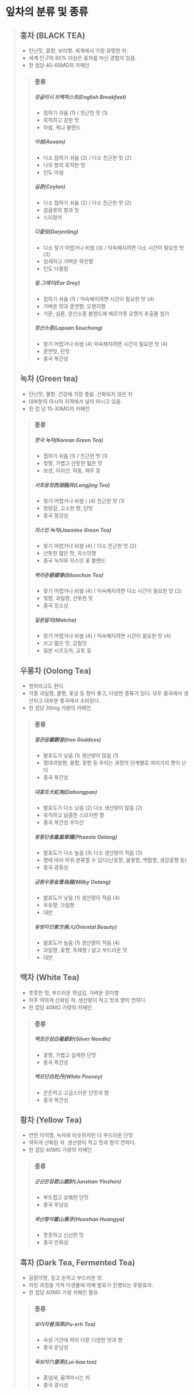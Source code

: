 ﻿# 잎차의 분류 및 종류


> ## 홍차 (BLACK TEA)
> - 탄닌맛, 흙향, 보리향. 세계에서 가장 유명한 차.
> - 세계 인구의 80% 이상은 홍차를 마신 경험이 있음.
> - 한 컵당 40-65MG의 카페인
>
>
>> ### 종류
>>
>> ##### 잉글리시 브랙퍼스트(English Breakfast)
>> * 접하기 쉬움 (1) / 친근한 맛 (1)
>> * 묵직하고 강한 맛
>> * 아쌈, 케냐 블랜드
>> 
>> ##### 아쌈(Assam)
>> * 다소 접하기 쉬움 (2) / 다소 친근한 맛 (2)
>> * 나무 향의 묵직한 맛
>> * 인도 아쌈
>> 
>> ##### 실론(Ceylon)
>> * 다소 접하기 쉬움 (2) / 다소 친근한 맛 (2)
>> * 감귤류의 향과 맛
>> * 스리랑카
>> 
>> ##### 다즐링(Darjeeling)
>> * 다소 찾기 어렵거나 비쌈 (3) / 익숙해지려면 다소 시간이 필요한 맛 (3)
>> * 섬세하고 가벼운 와인향
>> * 인도 다즐링
>> 
>> ##### 얼 그레이(Ear Grey)
>> * 접하기 쉬움 (1) / 익숙해지려면 시간이 필요한 맛 (4)
>> * 가벼운 맛과 훈연향, 오렌지향
>> * 기문, 실론, 정산소종 블렌드에 베르가못 오렌지 추출물 첨가
>> 
>> ##### 정산소종(Lapsan Souchong)
>> * 찾기 어렵거나 비쌈 (4) 익숙해지려면 시간이 필요한 맛 (4)
>> * 훈연맛, 탄맛
>> * 중국 복건성
>
>
>
>
> ## 녹차 (Green tea)
> - 탄닌맛, 풀향. 건강에 가장 좋음. 산화되지 않은 차
> - 대부분의 아시아 지역에서 널리 마시고 있음.
> - 한 컵 당 15-30MG의 카페인
>
>
>> ### 종류
>> 
>> ##### 한국 녹차(Korean Green Tea)
>> * 접하기 쉬움 (1) / 친근한 맛 (1)
>> * 젖향, 가볍고 산뜻한 떫은 맛
>> * 보성, 지리산, 하동, 제주 등
>> 
>> ##### 서호용정西湖龍井(Longjing Tea)
>> * 찾기 어렵거나 비쌈 / (4) 친근한 맛 (1)
>> * 청량감, 고소한 향, 단맛
>> * 중국 절강성
>> 
>> ##### 자스민 녹차(Jasmine Green Tea)
>> * 찾기 어렵거나 비쌈 (4) / 다소 친근한 맛 (2)
>> * 산뜻한 떫은 맛, 자스민향
>> * 중국 녹차와 자스민 꽃 블랜드
>> 
>> ##### 벽라춘碧螺春(Biluochun Tea)
>> * 찾기 어렵거나 비쌈 (4) / 익숙해지려면 다소 시간이 필요한 맛 (2)
>> * 젖향, 과일향, 산뜻한 맛
>> * 중국 강소성
>> 
>> ##### 일본말차(Matcha)
>> * 찾기 어렵거나 비쌈 (4) / 익숙해지려면 시간이 필요한 맛 (4)
>> * 쓰고 떫은 맛, 감칠맛
>> * 일본 시즈오카, 교토 등
> 
> 
> 
> 
> ## 우롱차 (Oolong Tea)
> - 청차라고도 한다.
> - 각종 과일향, 꿀향, 꽃샹 등 향이 좋고, 다양한 종류가 있다. 모두 중국에서 생산되고 대부분 중국에서 소비된다.
> - 한 컵당 30mg 가량의 카페인
> 
> 
>> ### 종류
>>
>> ##### 철관음鐵觀音(Iron Goddess)
>> * 발효도가 낮음 (1) 생산량이 많음 (1)
>> * 열대과일향, 꿀향, 꽃향 등 우리는 과정의 단계별로 여러가지 향이 난다
>> * 중국 복건성
>> 
>> ##### 대홍포大紅袍(Dahongpao)
>> * 발효도가 다소 낮음 (2) 다소 생산량이 많음 (2)
>> * 묵직하고 달콤한 스모키한 향
>> * 중국 복건성 우이산
>> 
>> ##### 봉황단총鳳凰單欉(Phoenix Oolong)
>> * 발효도가 다소 높음 (3) 다소 생산량이 적음 (3)
>> * 향에 따라 하위 분류할 수 있다(난꽃향, 귤꽃향, 백합향, 생강꽃향 등)
>> * 중국 광동성
>> 
>> ##### 금훤우롱金萱烏龍(Milky Oolong)
>> * 발효도가 낮음 (1) 생산량이 적음 (4)
>> * 우유향, 크림향
>> * 대만
>> 
>> ##### 동방미인東方美人(Oriental Beauty)
>> * 발효도가 높음 (1) 생산량이 적음 (4)
>> * 과일향, 꽃향, 목재향 / 달고 부드러운 맛
>> * 대만
>
>
>
>
> ## 백차 (White Tea)
> - 풋풋한 맛, 부드러운 목넘김, 가벼운 장미향
> - 아주 약하게 산화된 차. 생산량이 적고 맛과 향이 연하다.
> - 한 컵당 40MG 가량의 카페인
>
>
>> ### 종류
>> 
>> ##### 백호은침白毫銀針(Silver Needle)
>> * 꽃향, 가볍고 섬세한 단맛
>> * 중국 복건성
>> 
>> ##### 백모단白牡丹(White Peoney)
>> * 은은하고 고급스러운 단맛과 향
>> * 중국 복건성
>
>
>
>
> ## 황차 (Yellow Tea)
> - 연한 이끼향, 녹차와 비슷하지만 더 부드러운 단맛
> - 약하게 산화된 차. 생산량이 적고 맛과 향이 연하다.
> - 한 컵당 40MG 가량의 카페인
>
>
>> ### 종류
>>
>> ##### 군산은침君山銀針(Junshan Yinzhen)
>> * 부드럽고 상쾌한 단맛
>> * 중국 후남성
>>
>> ##### 곽산황아霍山黃牙(Huoshan Huangya)
>> * 풋풋하고 신선한 맛
>> * 중국 안휘성
>
>
>
> ## 흑차 (Dark Tea, Fermented Tea)
> - 곰팡이향, 깊고 순하고 부드러운 맛.
> - 저장 과정을 거쳐 미생물에 의해 발효가 진행되는 후발효차.
> - 한 컵당 40MG 가량 카페인 함유
>
>
>> ### 종류
>>
>> ##### 보이차普洱茶(Pu-erh Tea)
>> * 숙성 기간에 따라 다른 다양한 맛과 향
>> * 중국 운남성
>>
>> ##### 육보차六堡茶(Lui-bao tea)
>> * 흙냄새, 끓여마시는 차
>> * 중국 광시성